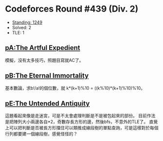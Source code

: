# Codeforces Round #439 (Div. 2)
- [Standing: 1249](http://codeforces.com/contest/869/standings/participant/14133497#p14133497)
- Solved: 2
- TLE: 1

## [pA:The Artful Expedient](http://codeforces.com/contest/869/problem/A)
模擬，沒有太多技巧，照題目寫就AC了。

## [pB:The Eternal Immortality](http://codeforces.com/contest/869/problem/B)
基本數論，求b!/a!的個位數，就 k*(k+1)%10 = ((k%10)*(k+1)%10)%10。

## [pE:The Untended Antiquity](http://codeforces.com/contest/869/problem/E)
這題看起來像是走迷宮，可是不太會處理判斷是不是被包起來的部份。
目前作法是把陣列大小兩邊各自*2，奇數存長方形的邊，然後bfs，不意外的TLE了。
直覺上可以把判斷是否被長方形擋住可以類推成線段樹的單點查詢，可是這樣對於每個行列都要建一個線段樹，感覺怪怪的？
